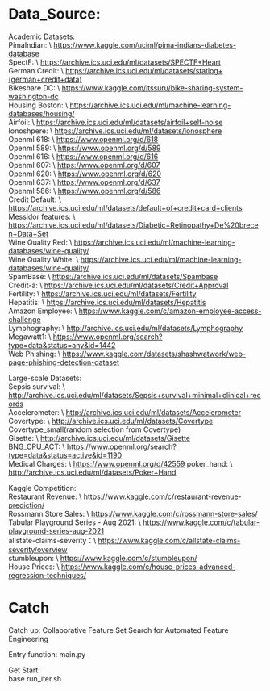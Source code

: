 # Data_Source:  
Academic Datasets:  
PimaIndian: \\ https://www.kaggle.com/uciml/pima-indians-diabetes-database  
SpectF: \\ https://archive.ics.uci.edu/ml/datasets/SPECTF+Heart  
German Credit: \\ https://archive.ics.uci.edu/ml/datasets/statlog+(german+credit+data)  
Bikeshare DC: \\ https://www.kaggle.com/itssuru/bike-sharing-system-washington-dc  
Housing Boston: \\ https://archive.ics.uci.edu/ml/machine-learning-databases/housing/  
Airfoil: \\ https://archive.ics.uci.edu/ml/datasets/airfoil+self-noise  
Ionoshpere: \\ https://archive.ics.uci.edu/ml/datasets/ionosphere  
Openml 618: \\ https://www.openml.org/d/618  
Openml 589: \\ https://www.openml.org/d/589  
Openml 616: \\ https://www.openml.org/d/616  
Openml 607: \\ https://www.openml.org/d/607  
Openml 620: \\ https://www.openml.org/d/620  
Openml 637: \\ https://www.openml.org/d/637  
Openml 586: \\ https://www.openml.org/d/586  
Credit Default: \\ https://archive.ics.uci.edu/ml/datasets/default+of+credit+card+clients  
Messidor features: \\ https://archive.ics.uci.edu/ml/datasets/Diabetic+Retinopathy+De%20brecen+Data+Set  
Wine Quality Red: \\ https://archive.ics.uci.edu/ml/machine-learning-databases/wine-quality/  
Wine Quality White: \\ https://archive.ics.uci.edu/ml/machine-learning-databases/wine-quality/  
SpamBase: \\ https://archive.ics.uci.edu/ml/datasets/Spambase  
Credit-a: \\ https://archive.ics.uci.edu/ml/datasets/Credit+Approval  
Fertility: \\ https://archive.ics.uci.edu/ml/datasets/Fertility  
Hepatitis: \\ https://archive.ics.uci.edu/ml/datasets/Hepatitis  
Amazon Employee: \\ https://www.kaggle.com/c/amazon-employee-access-challenge  
Lymphography: \\ http://archive.ics.uci.edu/ml/datasets/Lymphography  
Megawatt1: \\ https://www.openml.org/search?type=data&status=any&id=1442  
Web Phishing: \\ https://www.kaggle.com/datasets/shashwatwork/web-page-phishing-detection-dataset


Large-scale Datasets:  
Sepsis survival: \\ http://archive.ics.uci.edu/ml/datasets/Sepsis+survival+minimal+clinical+records  
Accelerometer: \\ http://archive.ics.uci.edu/ml/datasets/Accelerometer  
Covertype: \\ http://archive.ics.uci.edu/ml/datasets/Covertype  
Covertype_small(random selection from Covertype)  
Gisette: \\ http://archive.ics.uci.edu/ml/datasets/Gisette  
BNG_CPU_ACT: \\ https://www.openml.org/search?type=data&status=active&id=1190  
Medical Charges: \\ https://www.openml.org/d/42559
poker_hand: \\ http://archive.ics.uci.edu/ml/datasets/Poker+Hand  

 
Kaggle Competition:  
Restaurant Revenue: \\ https://www.kaggle.com/c/restaurant-revenue-prediction/  
Rossmann Store Sales: \\ https://www.kaggle.com/c/rossmann-store-sales/  
Tabular Playground Series - Aug 2021: \\ https://www.kaggle.com/c/tabular-playground-series-aug-2021  
allstate-claims-severity：\\ https://www.kaggle.com/c/allstate-claims-severity/overview  
stumbleupon: \\ https://www.kaggle.com/c/stumbleupon/  
House Prices: \\ https://www.kaggle.com/c/house-prices-advanced-regression-techniques/

# Catch
Catch up: Collaborative Feature Set Search for Automated Feature Engineering

Entry function: main.py

Get Start:  
base run_iter.sh



